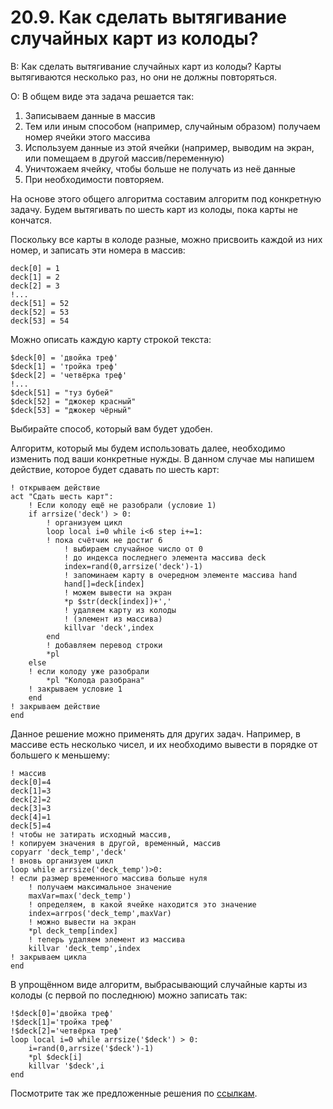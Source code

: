 # 20.9. Как сделать вытягивание случайных карт из колоды?
<!-- [:faq_20_09] -->
В: Как сделать вытягивание случайных карт из колоды? Карты вытягиваются несколько раз, но они не должны повторяться.

О:
В общем виде эта задача решается так:

1. Записываем данные в массив
2. Тем или иным способом (например, случайным образом) получаем номер ячейки этого массива
3. Используем данные из этой ячейки (например, выводим на экран, или помещаем в другой массив/переменную)
4. Уничтожаем ячейку, чтобы больше не получать из неё данные
5. При необходимости повторяем.

На основе этого общего алгоритма составим алгоритм под конкретную задачу. Будем вытягивать по шесть карт из колоды, пока карты не кончатся.

Поскольку все карты в колоде разные, можно присвоить каждой из них номер, и записать эти номера в массив:
```qsp
deck[0] = 1
deck[1] = 2
deck[2] = 3
!...
deck[51] = 52
deck[52] = 53
deck[53] = 54
```
Можно описать каждую карту строкой текста:
```qsp
$deck[0] = 'двойка треф'
$deck[1] = 'тройка треф'
$deck[2] = 'четвёрка треф'
!...
$deck[51] = "туз бубей"
$deck[52] = "джокер красный"
$deck[53] = "джокер чёрный"
```
Выбирайте способ, который вам будет удобен.

Алгоритм, который мы будем использовать далее, необходимо изменить под ваши конкретные нужды. В данном случае мы напишем действие, которое будет сдавать по шесть карт:
```qsp
! открываем действие
act "Сдать шесть карт":
	! Если колоду ещё не разобрали (условие 1)
	if arrsize('deck') > 0:
		! организуем цикл
		loop local i=0 while i<6 step i+=1:
		! пока счётчик не достиг 6
			! выбираем случайное число от 0
			! до индекса последнего элемента массива deck
			index=rand(0,arrsize('deck')-1)
			! запоминаем карту в очередном элементе массива hand
			hand[]=deck[index]
			! можем вывести на экран
			*p $str(deck[index])+','
			! удаляем карту из колоды
			! (элемент из массива)
			killvar 'deck',index
		end
		! добавляем перевод строки
		*pl
	else
	! если колоду уже разобрали
		*pl "Колода разобрана"
	! закрываем условие 1
	end
! закрываем действие
end
```
Данное решение можно применять для других задач. Например, в массиве есть несколько чисел, и их необходимо вывести в порядке от большего к меньшему:
```qsp
! массив
deck[0]=4
deck[1]=3
deck[2]=2
deck[3]=3
deck[4]=1
deck[5]=4
! чтобы не затирать исходный массив,
! копируем значения в другой, временный, массив
copyarr 'deck_temp','deck'
! вновь организуем цикл
loop while arrsize('deck_temp')>0: 
! если размер временного массива больше нуля
	! получаем максимальное значение
	maxVar=max('deck_temp')
	! определяем, в какой ячейке находится это значение
	index=arrpos('deck_temp',maxVar)
	! можно вывести на экран
	*pl deck_temp[index]
	! теперь удаляем элемент из массива
	killvar 'deck_temp',index
! закрываем цикла
end
```
В упрощённом виде алгоритм, выбрасывающий случайные карты из колоды (с первой по последнюю) можно записать так:
```qsp
!$deck[0]='двойка треф'
!$deck[1]='тройка треф'
!$deck[2]='четвёрка треф'
loop local i=0 while arrsize('$deck') > 0:
	i=rand(0,arrsize('$deck')-1)
	*pl $deck[i]
	killvar '$deck',i
end
```
Посмотрите так же предложенные решения по [ссылкам](#link_20_09).
